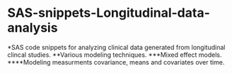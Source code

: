 # SAS-snippets-Longitudinal-data-analysis

*SAS code snippets for analyzing clinical data generated from longitudinal clincal studies.
**Various modeling techniques.
***Mixed effect models.
****Modeling measurments covariance, means and covariates over time. 

